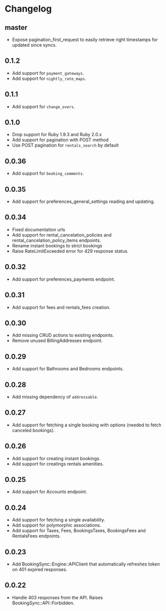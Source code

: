 # Changelog

## master

- Expose pagination_first_request to easily retrieve right timestamps for updated since syncs.

## 0.1.2

- Add support for `payment_gateways`.
- Add support for `nightly_rate_maps`.

## 0.1.1

- Add support for `change_overs`.

## 0.1.0

- Drop support for Ruby 1.9.3 and Ruby 2.0.x
- Add support for pagination with POST method
- Use POST pagination for `rentals_search` by default

## 0.0.36

- Add support for `booking_comments`.

## 0.0.35

- Add support for preferences_general_settings reading and updating.

## 0.0.34

- Fixed documentation urls
- Add support for rental_cancelation_policies and rental_cancelation_policy_items endpoints.
- Rename instant bookings to strict bookings
- Raise RateLimitExceeded error for 429 response status.

## 0.0.32

- Add support for preferences_payments endpoint.

## 0.0.31

- Add support for fees and rentals_fees creation.

## 0.0.30

- Add missing CRUD actions to existing endpoints.
- Remove unused BillingAddresses endpoint.

## 0.0.29

- Add support for Bathrooms and Bedrooms endpoints.

## 0.0.28

- Add missing dependency of `addressable`.

## 0.0.27

- Add support for fetching a single booking with options (needed to fetch canceled bookings).

## 0.0.26

- Add support for creating instant bookings.
- Add support for creatings rentals amenities.

## 0.0.25

- Add support for Accounts endpoint.

## 0.0.24

- Add support for fetching a single availability.
- Add support for polymorphic associations.
- Add support for Taxes, Fees, BookingsTaxes, BookingsFees and RentalsFees endpoints.

## 0.0.23

- Add BookingSync::Engine::APIClient that automatically refreshes token on 401 expired responses.

## 0.0.22

- Handle 403 responses from the API. Raises BookingSync::API::Forbidden.
